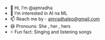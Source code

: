 - 👋 Hi, I’m @ajmradha
- 👀 I’m interested in AI na ML
- 📫 Reach me by - ajmradhaleo@gmail.com
- 😄 Pronouns: She , her , hers
- ⚡ Fun fact: Singing and listening songs 

<!---
ajmradha/ajmradha is a ✨ special ✨ repository because its `README.md` (this file) appears on your GitHub profile.
You can click the Preview link to take a look at your changes.
--->
